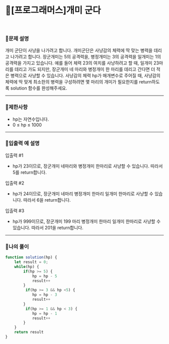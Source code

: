 # 🦄[프로그래머스]개미 군다
<br/>

### 🧡문제 설명
개미 군단이 사냥을 나가려고 합니다. 개미군단은 사냥감의 체력에 딱 맞는 병력을 데리고 나가려고 합니다. 장군개미는 5의 공격력을, 병정개미는 3의 공격력을 일개미는 1의 공격력을 가지고 있습니다. 예를 들어 체력 23의 여치를 사냥하려고 할 때, 일개미 23마리를 데리고 가도 되지만, 장군개미 네 마리와 병정개미 한 마리를 데리고 간다면 더 적은 병력으로 사냥할 수 있습니다. 사냥감의 체력 hp가 매개변수로 주어질 때, 사냥감의 체력에 딱 맞게 최소한의 병력을 구성하려면 몇 마리의 개미가 필요한지를 return하도록 solution 함수를 완성해주세요.
***
### 💛제한사항
- hp는 자연수입니다.
- 0 ≤ hp ≤ 1000
***
### 💙입출력 예 설명
입출력 #1
- hp가 23이므로, 장군개미 네마리와 병정개미 한마리로 사냥할 수 있습니다. 따라서 5를 return합니다.

입출력 #2
- hp가 24이므로, 장군개미 네마리 병정개미 한마리 일개미 한마리로 사냥할 수 있습니다. 따라서 6을 return합니다.

입출력 #3
- hp가 999이므로, 장군개미 199 마리 병정개미 한마리 일개미 한마리로 사냥할 수 있습니다. 따라서 201을 return합니다.
***
### 💜나의 풀이
```javascript
function solution(hp) {
    let result = 0;
    while(hp) {
        if(hp >= 5) {
            hp = hp - 5
            result++
        }
         if(hp >= 3 && hp <5) {
            hp = hp - 3
            result++
        }
         if(hp >= 1 && hp < 3) {
            hp = hp - 1
            result++
        }
    }
    return result
}
```